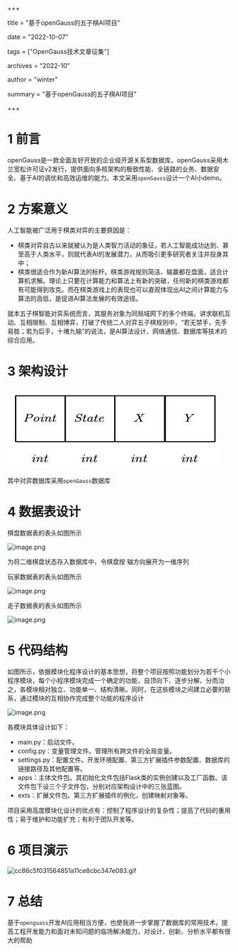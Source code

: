 +++

title = "基于openGauss的五子棋AI项目"

date = "2022-10-07"

tags = ["OpenGauss技术文章征集"]

archives = "2022-10"

author = "winter"

summary = "基于openGauss的五子棋AI项目"

+++

1 前言
====

openGauss是一款全面友好开放的企业级开源关系型数据库。openGauss采用木兰宽松许可证v2发行，提供面向多核架构的极致性能、全链路的业务、数据安全、基于AI的调优和高效运维的能力。本文采用`openGauss`设计一个AI小demo。

# 2 方案意义

人工智能被广泛用于棋类对弈的主要原因是：
- 棋类对弈自古以来就被认为是人类智力活动的象征，若人工智能成功达到、甚至高于人类水平，则就代表AI的发展潜力，从而吸引更多研究者关注并投身其中；
- 棋类很适合作为新AI算法的标杆。棋类游戏规则简洁、输赢都在盘面，适合计算机求解。理论上只要在计算能力和算法上有新的突破，任何新的棋类游戏都有可能得到攻克。而在棋类游戏上的表现也可以直观体现出AI之间计算能力与算法的高低，是促进AI算法发展的有效途径。

就本五子棋智能对弈系统而言，其服务对象为同局域网下的多个终端，讲求联机互动、互相限制、互相博弈，打破了传统二人对弈五子棋规则中，“若无禁手，先手易胜；若为后手，十堵九输”的说法，是AI算法设计、网络通信、数据库等技术的综合应用。

# 3 架构设计

![image.png](images/2.png)

其中对弈数据库采用`openGauss`数据库

# 4 数据表设计

棋盘数据表的表头如图所示

![image.png](https://oss-emcsprod-public.modb.pro/image/editor/20221007-b18f5306-099e-4b41-9f6b-2b0a7282642a.png)

为将二维棋盘状态存入数据库中，令棋盘按 轴方向展开为一维序列


玩家数据表的表头如图所示

![image.png](https://oss-emcsprod-public.modb.pro/image/editor/20221007-07fb082b-837a-4b2f-bc8f-82161c2d41e9.png)

走子数据表的表头如图所示

![image.png](https://oss-emcsprod-public.modb.pro/image/editor/20221007-65eed40c-1330-492f-9b9d-a2ed9f573142.png)

# 5 代码结构

如图所示，依据模块化程序设计的基本思想，将整个项目按照功能划分为若干个小程序模块，每个小程序模块完成一个确定的功能，自顶向下、逐步分解、分而治之，各模块相对独立、功能单一、结构清晰。同时，在这些模块之间建立必要的联系，通过模块的互相协作完成整个功能的程序设计

![image.png](https://oss-emcsprod-public.modb.pro/image/editor/20221007-890ae16a-bb3e-4f38-a8f7-739654d4ab42.png)

各模块具体设计如下：
- main.py：启动文件。
- config.py：变量管理文件。管理所有跨文件的全局变量。
- settings.py：配置文件。开发环境配置、第三方扩展插件参数配置、数据库的链接路径及其他配置等。
- apps：主体文件包。其初始化文件包括Flask类的实例创建以及工厂函数。该文件包下设三个子文件包，分别对应架构设计中的三张蓝图。
- exts：扩展文件包。第三方扩展插件的例化，创建映射对象等。

项目采用高度模块化设计的优点有：控制了程序设计的复杂性；提高了代码的重用性；易于维护和功能扩充；有利于团队开发等。

# 6 项目演示

![cc86c5f031564851a11ce8cbc347e083.gif](https://oss-emcsprod-public.modb.pro/image/editor/20221007-8a282f4c-6bf0-404a-af7c-7eb0205edd1e.gif)

# 7 总结

基于`openguass`开发AI应用相当方便，也使我进一步掌握了数据库的常用技术，提高工程开发能力和面对未知问题的临场解决能力，对设计、创新、分析水平都有很大的帮助